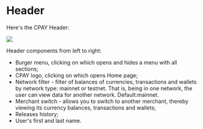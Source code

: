 # Header

Here's the CPAY Header:

![](../.gitbook/assets/screenshot-nimbusweb.me-2022.03.22-17\_00\_49.png)

Header components from left to right:

* Burger menu, clicking on which opens and hides a menu with all sections;
* CPAY logo, clicking on which opens Home page;
* Network filter - filter of balances of currencies, transactions and wallets by network type: mainnet or testnet. That is, being in one network, the user can view data for another network. Default:mainnet.
* Merchant switch - allows you to switch to another merchant, thereby viewing its currency balances, transactions and wallets;
* Releases history;
* User's first and last name.
